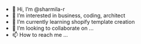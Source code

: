- 👋 Hi, I’m @sharmila-r
- 👀 I’m interested in business, coding, architect
- 🌱 I’m currently learning shopify template creation
- 💞️ I’m looking to collaborate on ...
- 📫 How to reach me ...

<!---
sharmila-r/sharmila-r is a ✨ special ✨ repository because its `README.md` (this file) appears on your GitHub profile.
You can click the Preview link to take a look at your changes.
--->
